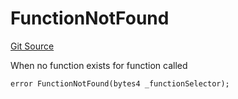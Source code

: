 # FunctionNotFound
[Git Source](https://github.com/thrackle-io/forte-rules-engine/blob/90e2ae1d7df03e5dac710c7ae0a8dd87e3b8b119/src/client/token/handler/diamond/HandlerDiamond.sol)

When no function exists for function called


```solidity
error FunctionNotFound(bytes4 _functionSelector);
```

